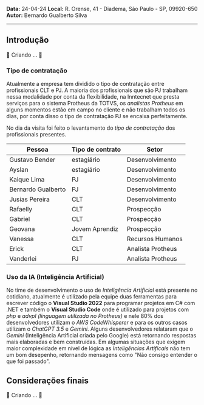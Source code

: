 **Data:** 24-04-24
**Local:** R. Orense, 41 - Diadema, São Paulo - SP, 09920-650
**Autor:** Bernardo Gualberto Silva

---

## Introdução
🚧 Criando ... 🚧

### Tipo de contratação
Atualmente a empresa tem dividido o tipo de contratação entre profissionais CLT e PJ. A maioria dos profissionais que são PJ trabalham nessa modalidade por conta da flexibilidade, na Inntecnet que presta serviços para o sistema Protheus da TOTVS, os *analistas Protheus* em alguns momentos estão em campo no cliente e não trabalham todos os dias, por conta disso o tipo de contratação PJ se encaixa perfeitamente.

No dia da visita foi feito o levantamento do *tipo de contratação* dos profissionais presentes.

| Pessoa             | Tipo de contrato | Setor             |
| ------------------ | ---------------- | ----------------- |
| Gustavo Bender     | estagiário       | Desenvolvimento   |
| Ayslan             | estagiário       | Desenvolvimento   |
| Kaique Lima        | PJ               | Desenvolvimento   |
| Bernardo Gualberto | PJ               | Desenvolvimento   |
| Jusias Pereira     | CLT              | Desenvolvimento   |
| Rafaelly           | CLT              | Prospecção        |
| Gabriel            | CLT              | Prospecção        |
| Geovana            | Jovem Aprendiz   | Prospecção        |
| Vanessa            | CLT              | Recursos Humanos  |
| Erick              | CLT              | Analista Protheus |
| Vanderlei          | PJ               | Analista Protheus |

### Uso da IA (Inteligência Artificial)
No time de desenvolvimento o uso de *Inteligência Artificial* está presente no cotidiano, atualmente é utilizado pela equipe duas ferramentas para escrever código o **Visual Studio 2022** para programar projetos em C# com .NET e também o **Visual Studio Code** onde é utilizado para projetos com *php* e *advpl (linguagem utilizada no Protheus)* e nele 80% dos desenvolvedores utilizam o *AWS CodeWhisperer* e para os outros casos utilizam o *ChatGPT 3.5* e *Gemini*.
Alguns desenvolvedores relataram que o *Gemini* (Inteligência Artificial criada pelo Google) está retornando respostas mais elaboradas e bem construídas. Em algumas situações que exigem maior complexidade em nível de lógica as *Inteligências Artificais* não tem um bom desepenho, retornando mensagens como "Não consigo entender o que foi passado".
## Considerações finais
🚧 Criando ... 🚧